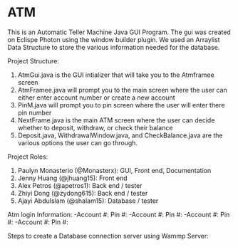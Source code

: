 # ATM
This is an Automatic Teller Machine Java GUI Program.
The gui was created on Eclispe Photon using the window builder plugin. 
We used an Arraylist Data Structure to store the various information needed for the database.

Project Structure:
1. AtmGui.java is the GUI intializer that will take you to the Atmframee screen
2. AtmFramee.java will prompt you to the main screen where the user can either enter account number or create a new account
3. PinM.java will prompt you to pin screen where the user will enter there pin number 
4. NextFrame.java is the main ATM screen where the user can decide whether to deposit, withdraw, or check their balance
5. Deposit.java, WithdrawalWindow.java, and CheckBalance.java are the various options the user can go through.

Project Roles: 
1. Paulyn Monasterio (@Monasterx): GUI, Front end, Documentation
2. Jenny Huang (@jhuang15): Front end 
3. Alex Petros (@apetros1): Back end / tester
4. Zhiyi Dong (@zydong615): Back end / tester
5. Ajayi Abdulslam (@shalam15): Database / tester

Atm login Information:
-Account #:     Pin #:
-Account #:     Pin #:
-Account #:     Pin #:
-Account #:     Pin #:


Steps to create a Database connection server using Wammp Server:
